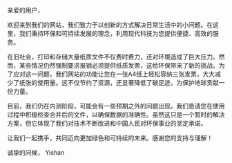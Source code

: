 亲爱的用户，

欢迎来到我们的网站，我们致力于以创新的方式解决日常生活中的小问题。在这里，我们秉持环保和可持续发展的理念，利用现代科技为您提供便捷、高效的服务。

在旧社会，打印和存储大量纸质文件不仅费时费力，还对环境造成了巨大压力。然而，某些情况仍然强制要求报销必须提供纸质发票，这给环保带来了新的挑战。为了应对这一问题，我们网站的功能让您在一张A4纸上轻松容纳三张发票，大大减少了纸张的使用量。这不仅节约了资源，还显著降低了碳足迹，为保护地球贡献一份力量。

目前，我们仍在内测阶段，可能会有一些预期之外的问题出现。我们恳请您在使用过程中积极检查合并后的文件，以确保数据的准确性。虽然这只是一个暂时的解决方案，但它体现了我们对技术不断改进和中国人民对环保事业的坚定承诺。

让我们一起携手，共同迈向更加绿色和可持续的未来。感谢您的支持与理解！

诚挚的问候，
Yishan

